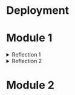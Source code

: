 # Deployment

# Module 1
<details>
<summary>Reflection 1</summary>

Previously, during Platform Based Programming course, I found it hard to create a web-based project. One of the reasons
to that might be my disliking towards programming. Well, my programming journey was hard, I faced many obstacles in learning
how to code. However, things started to change when I looked back to my midterms & finals project for PBP class. Maybe
if I'd spent more time on that, the result would be better. That's why I started doing this project few days before the due
date (a reflection to my past self for being a deadliner). 

Although creating edit and delete product features still felt like a big challenge, I found it enjoying to debug and retype
my code and so on when I create new features. I think it is because of I have more time from the due date, I spent more time 
adapting to the use of Springboot. The learning module & tutorial were such lifesavers. Moreover, the teaching assistants 
were very helpful too! They meant a lot for answering our questions on Discord so that we won't have to figure out all by ourselves.
Terima kasih banyak kakak-kakak asdos! All in all, I still feel the need to learn more and adapting to Springboot so that (hopefully)
one day I will be able to not to rely on tutorial and creating a project by myself!

Clean code principles & secure coding practices that I have implemented in this project are:
1. ### Meaningful Names

    I used simple and easy-to-understand names for variables, functions, and classes in this project.
2. ### Function

    I separated various tasks to multiple functions so that each function has their own purpose. I also used names that are
descriptive so that it is easier for me to determine what this function does.
3. ### Comments

    I USED TO MAKE COMMENTS ON ALMOST EVERY LINE OF MY CODE during Foundations of Programming 1 & 2 courses :)
Turns out it was a big mistake. Therefore, right now I only explain my thoughts on the code and only use comments when needed.
4. ### Objects and Data Structure

    Interfaces, OOP, Getter, and Setter are being used in this project.
5. ### Error Handling & Secure Coding

    I implemented `assertNull` and `assertNotNull` to check whether the object is null or not. However, I still returned null
in some places on my code but yeah that means I still have rooms for improvement right?!
</details>

<details>
<summary>Reflection 2</summary>

1. After writing the unit tests and passing all the tests, I feel genuinely proud of my own code (note: I used to have
difficulties in testing my code for a period of time). In my opinion, the amount of unit tests that we should create
in our class depends on many factors, such as code complexity. The more complex the code is, the more unit tests should
be created. We can use code coverage as a metric to measure percentage of code passed in the unit tests. However, a 100%
percent code coverage does not imply that there are no bugs or errors in the code. It does not guarantee that every test 
case that were made had already covered all functionalities of the code.
2. From what I have learned in this class, I strongly disagree to the creation of new Java class similar to prior functional
test suites that have been made. It will be redundant to write the same implementations over and over again, besides it will
also reduce the code efficiency and cleanliness. Therefore, I suggest to implement the logic into one test class so that 
there won't be any duplicates while keep ensuring the test cover for both features.
</details>

# Module 2
